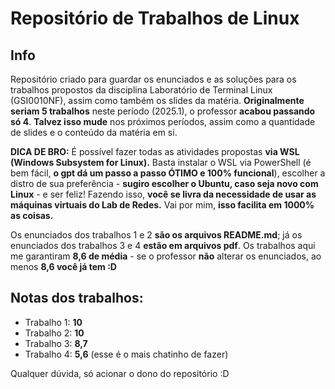 # Repositório de Trabalhos de Linux

## Info
Repositório criado para guardar os enunciados e as soluções para os trabalhos propostos da disciplina Laboratório de Terminal Linux (GSI0010NF), assim como também os slides da matéria. **Originalmente seriam 5 trabalhos** neste período (2025.1), o professor **acabou passando só 4**. **Talvez isso mude** nos próximos períodos, assim como a quantidade de slides e o conteúdo da matéria em si.

**DICA DE BRO:** É possível fazer todas as atividades propostas **via WSL (Windows Subsystem for Linux).** Basta instalar o WSL via PowerShell (é bem fácil, **o gpt dá um passo a passo ÓTIMO e 100% funcional**), escolher a distro de sua preferência - **sugiro escolher o Ubuntu, caso seja novo com Linux** - e ser feliz! Fazendo isso, **você se livra da necessidade de usar as máquinas virtuais do Lab de Redes.** Vai por mim, **isso facilita em 1000% as coisas.**

Os enunciados dos trabalhos 1 e 2 **são os arquivos README.md**; já os enunciados dos trabalhos 3 e 4 **estão em arquivos pdf**. Os trabalhos aqui me garantiram **8,6 de média** - se o professor **não** alterar os enunciados, ao menos **8,6 você já tem :D** 

## Notas dos trabalhos:
- Trabalho 1: **10**
- Trabalho 2: **10**
- Trabalho 3: **8,7**
- Trabalho 4: **5,6** (esse é o mais chatinho de fazer)

Qualquer dúvida, só acionar o dono do repositório :D